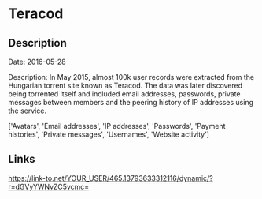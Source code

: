 # Teracod

## Description

Date: 2016-05-28

Description:
In May 2015, almost 100k user records were extracted from the Hungarian torrent site known as Teracod. The data was later discovered being torrented itself and included email addresses, passwords, private messages between members and the peering history of IP addresses using the service.


['Avatars', 'Email addresses', 'IP addresses', 'Passwords', 'Payment histories', 'Private messages', 'Usernames', 'Website activity']

## Links

https://link-to.net/YOUR_USER/465.13793633312116/dynamic/?r=dGVyYWNvZC5vcmc=